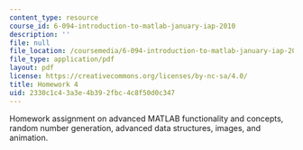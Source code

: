 ```yaml
---
content_type: resource
course_id: 6-094-introduction-to-matlab-january-iap-2010
description: ''
file: null
file_location: /coursemedia/6-094-introduction-to-matlab-january-iap-2010/2330c1c43a3e4b392fbc4c8f50d0c347_MIT6_094IAP10_assn04.pdf
file_type: application/pdf
layout: pdf
license: https://creativecommons.org/licenses/by-nc-sa/4.0/
title: Homework 4
uid: 2330c1c4-3a3e-4b39-2fbc-4c8f50d0c347
---
```

Homework assignment on advanced MATLAB functionality and concepts, random number generation, advanced data structures, images, and animation.